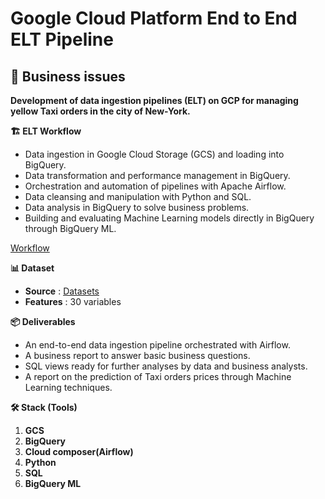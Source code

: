 # Google Cloud Platform End to End ELT Pipeline

## 🎯 Business issues
**Development of data ingestion pipelines (ELT) on GCP for managing yellow Taxi orders in the city of New-York.**


**🏗️ ELT Workflow**
- Data ingestion in Google Cloud Storage (GCS) and loading into BigQuery.
- Data transformation and performance management in BigQuery.
- Orchestration and automation of pipelines with Apache Airflow.
- Data cleansing and manipulation with Python and SQL.
- Data analysis in BigQuery to solve business problems.
- Building and evaluating Machine Learning models directly in BigQuery through BigQuery ML.

[Workflow](<img width="1446" height="824" alt="ETL_flow" src="assets/ETL_flow.png" />)


**📊 Dataset**
- **Source** : [Datasets](https://www.nyc.gov/site/tlc/about/tlc-trip-record-data.page)
- **Features** : 30 variables


**📦 Deliverables**
- An end-to-end data ingestion pipeline orchestrated with Airflow.
- A business report to answer basic business questions.
- SQL views ready for further analyses by data and business analysts.
- A report on the prediction of Taxi orders prices through Machine Learning techniques.

**🛠️ Stack (Tools)**

1. **GCS**
2. **BigQuery**
3. **Cloud composer(Airflow)**
4. **Python**
5. **SQL**
6. **BigQuery ML**
